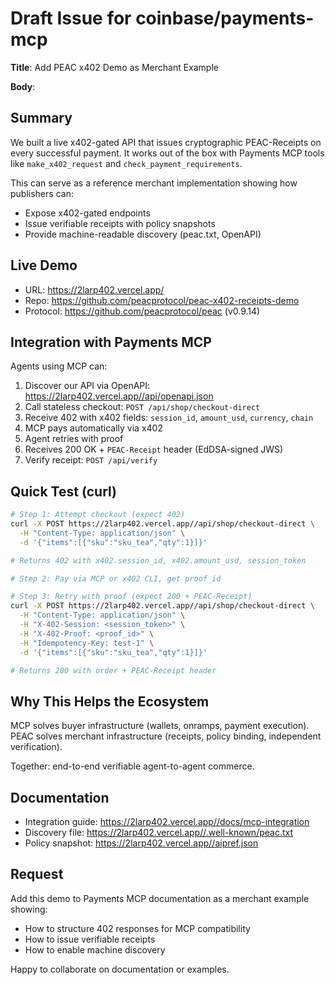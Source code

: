# Draft Issue for coinbase/payments-mcp

**Title**: Add PEAC x402 Demo as Merchant Example

**Body**:

## Summary

We built a live x402-gated API that issues cryptographic PEAC-Receipts on every successful payment. It works out of the box with Payments MCP tools like `make_x402_request` and `check_payment_requirements`.

This can serve as a reference merchant implementation showing how publishers can:
- Expose x402-gated endpoints
- Issue verifiable receipts with policy snapshots
- Provide machine-readable discovery (peac.txt, OpenAPI)

## Live Demo

- URL: https://2larp402.vercel.app/
- Repo: https://github.com/peacprotocol/peac-x402-receipts-demo
- Protocol: https://github.com/peacprotocol/peac (v0.9.14)

## Integration with Payments MCP

Agents using MCP can:
1. Discover our API via OpenAPI: https://2larp402.vercel.app//api/openapi.json
2. Call stateless checkout: `POST /api/shop/checkout-direct`
3. Receive 402 with x402 fields: `session_id`, `amount_usd`, `currency`, `chain`
4. MCP pays automatically via x402
5. Agent retries with proof
6. Receives 200 OK + `PEAC-Receipt` header (EdDSA-signed JWS)
7. Verify receipt: `POST /api/verify`

## Quick Test (curl)

```bash
# Step 1: Attempt checkout (expect 402)
curl -X POST https://2larp402.vercel.app//api/shop/checkout-direct \
  -H "Content-Type: application/json" \
  -d '{"items":[{"sku":"sku_tea","qty":1}]}'

# Returns 402 with x402.session_id, x402.amount_usd, session_token

# Step 2: Pay via MCP or x402 CLI, get proof_id

# Step 3: Retry with proof (expect 200 + PEAC-Receipt)
curl -X POST https://2larp402.vercel.app//api/shop/checkout-direct \
  -H "Content-Type: application/json" \
  -H "X-402-Session: <session_token>" \
  -H "X-402-Proof: <proof_id>" \
  -H "Idempotency-Key: test-1" \
  -d '{"items":[{"sku":"sku_tea","qty":1}]}'

# Returns 200 with order + PEAC-Receipt header
```

## Why This Helps the Ecosystem

MCP solves buyer infrastructure (wallets, onramps, payment execution). PEAC solves merchant infrastructure (receipts, policy binding, independent verification).

Together: end-to-end verifiable agent-to-agent commerce.

## Documentation

- Integration guide: https://2larp402.vercel.app//docs/mcp-integration
- Discovery file: https://2larp402.vercel.app//.well-known/peac.txt
- Policy snapshot: https://2larp402.vercel.app//aipref.json

## Request

Add this demo to Payments MCP documentation as a merchant example showing:
- How to structure 402 responses for MCP compatibility
- How to issue verifiable receipts
- How to enable machine discovery

Happy to collaborate on documentation or examples.
